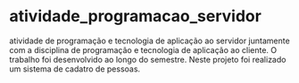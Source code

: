 # atividade_programacao_servidor

atividade de programação e tecnologia de aplicação ao servidor juntamente com a disciplina de programação e tecnologia de aplicação ao cliente.
O trabalho foi desenvolvido ao longo do semestre. Neste projeto foi realizado um sistema de cadatro de pessoas.
